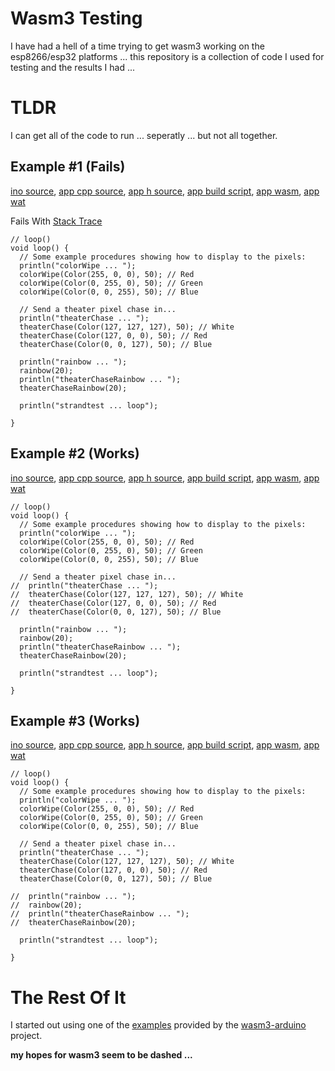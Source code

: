 # Wasm3 Testing #

I have had a hell of a time trying to get wasm3 working on the esp8266/esp32 platforms ... this repository is a collection of code I used for testing and the results I had ...


# TLDR #
I can get all of the code to run ... seperatly ... but not all together.

## Example #1 (Fails)
[ino source](https://github.com/sfranzyshen/wasm3_testing/blob/main/wasm_vm/wasm_vm.ino), 
[app cpp source](https://github.com/sfranzyshen/wasm3_testing/blob/main/wasm_apps/cpp/example_1/app.cpp), 
[app h source](https://github.com/sfranzyshen/wasm3_testing/blob/main/wasm_apps/cpp/example_1/arduino_api.h), 
[app build script](https://github.com/sfranzyshen/wasm3_testing/blob/main/wasm_apps/cpp/example_1/build.sh), 
[app wasm](https://github.com/sfranzyshen/wasm3_testing/blob/main/wasm_apps/cpp/example_1/app.wasm), 
[app wat](https://github.com/sfranzyshen/wasm3_testing/blob/main/wasm_apps/cpp/example_1/app.wat)

Fails With [Stack Trace](https://github.com/sfranzyshen/wasm3_testing/blob/main/wasm_apps/cpp/example_1/trace.txt)
```
// loop()
void loop() {
  // Some example procedures showing how to display to the pixels:
  println("colorWipe ... ");
  colorWipe(Color(255, 0, 0), 50); // Red
  colorWipe(Color(0, 255, 0), 50); // Green
  colorWipe(Color(0, 0, 255), 50); // Blue

  // Send a theater pixel chase in...
  println("theaterChase ... ");
  theaterChase(Color(127, 127, 127), 50); // White
  theaterChase(Color(127, 0, 0), 50); // Red
  theaterChase(Color(0, 0, 127), 50); // Blue

  println("rainbow ... ");
  rainbow(20);
  println("theaterChaseRainbow ... ");
  theaterChaseRainbow(20);

  println("strandtest ... loop");
  
}
```
## Example #2 (Works)
[ino source](https://github.com/sfranzyshen/wasm3_testing/blob/main/wasm_vm/wasm_vm.ino), 
[app cpp source](https://github.com/sfranzyshen/wasm3_testing/blob/main/wasm_apps/cpp/example_2/app.cpp), 
[app h source](https://github.com/sfranzyshen/wasm3_testing/blob/main/wasm_apps/cpp/example_2/arduino_api.h), 
[app build script](https://github.com/sfranzyshen/wasm3_testing/blob/main/wasm_apps/cpp/example_2/build.sh), 
[app wasm](https://github.com/sfranzyshen/wasm3_testing/blob/main/wasm_apps/cpp/example_2/app.wasm), 
[app wat](https://github.com/sfranzyshen/wasm3_testing/blob/main/wasm_apps/cpp/example_2/app.wat)
```
// loop()
void loop() {
  // Some example procedures showing how to display to the pixels:
  println("colorWipe ... ");
  colorWipe(Color(255, 0, 0), 50); // Red
  colorWipe(Color(0, 255, 0), 50); // Green
  colorWipe(Color(0, 0, 255), 50); // Blue

  // Send a theater pixel chase in...
//  println("theaterChase ... ");
//  theaterChase(Color(127, 127, 127), 50); // White
//  theaterChase(Color(127, 0, 0), 50); // Red
//  theaterChase(Color(0, 0, 127), 50); // Blue

  println("rainbow ... ");
  rainbow(20);
  println("theaterChaseRainbow ... ");
  theaterChaseRainbow(20);

  println("strandtest ... loop");
  
}
```
## Example #3 (Works)
[ino source](https://github.com/sfranzyshen/wasm3_testing/blob/main/wasm_vm/wasm_vm.ino), 
[app cpp source](https://github.com/sfranzyshen/wasm3_testing/blob/main/wasm_apps/cpp/example_3/app.cpp), 
[app h source](https://github.com/sfranzyshen/wasm3_testing/blob/main/wasm_apps/cpp/example_3/arduino_api.h), 
[app build script](https://github.com/sfranzyshen/wasm3_testing/blob/main/wasm_apps/cpp/example_3/build.sh), 
[app wasm](https://github.com/sfranzyshen/wasm3_testing/blob/main/wasm_apps/cpp/example_3/app.wasm), 
[app wat](https://github.com/sfranzyshen/wasm3_testing/blob/main/wasm_apps/cpp/example_3/app.wat)
```
// loop()
void loop() {
  // Some example procedures showing how to display to the pixels:
  println("colorWipe ... ");
  colorWipe(Color(255, 0, 0), 50); // Red
  colorWipe(Color(0, 255, 0), 50); // Green
  colorWipe(Color(0, 0, 255), 50); // Blue

  // Send a theater pixel chase in...
  println("theaterChase ... ");
  theaterChase(Color(127, 127, 127), 50); // White
  theaterChase(Color(127, 0, 0), 50); // Red
  theaterChase(Color(0, 0, 127), 50); // Blue

//  println("rainbow ... ");
//  rainbow(20);
//  println("theaterChaseRainbow ... ");
//  theaterChaseRainbow(20);

  println("strandtest ... loop");
  
}
```

# The Rest Of It

I started out using one of the [examples](https://github.com/wasm3/wasm3-arduino/tree/main/examples_pio/Wasm_Advanced) provided by the [wasm3-arduino](https://github.com/wasm3/wasm3-arduino) project.

**my hopes for wasm3 seem to be dashed ...**
